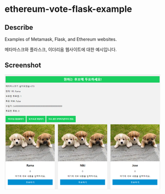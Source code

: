 # ethereum-vote-flask-example

## Describe
Examples of Metamask, Flask, and Ethereum websites.

메타마스크와 플라스크, 이더리움 웹사이트에 대한 예시입니다.

## Screenshot
<img src='./img/screenshot.png'>
